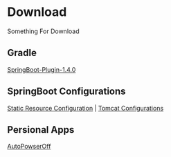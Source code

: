 # Download
Something For Download

## Gradle

[SpringBoot-Plugin-1.4.0](https://raw.githubusercontent.com/Forward2015/Download/master/Gradle/Spring-Boot-Plugin.gradle)

## SpringBoot Configurations

[Static Resource Configuration](https://github.com/Forward2015/Download/blob/master/SpringBoot/static-resource-config.java) | 
[Tomcat Configurations](https://github.com/Forward2015/Download/blob/master/SpringBoot/application.properties)

## Persional Apps

[AutoPowserOff](https://github.com/Forward2015/AutoPowserOff/blob/master/AutoPowerOff%20Pro.exe?raw=true)
